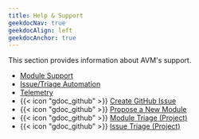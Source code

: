 ```yaml
---
title: Help & Support
geekdocNav: true
geekdocAlign: left
geekdocAnchor: true
---
```


This section provides information about AVM's support.

- [Module Support](/Azure-Verified-Modules/help-support/module-support/)
- [Issue/Triage Automation](/Azure-Verified-Modules/help-support/issue-triage-automation/)
- [Telemetry](/Azure-Verified-Modules/help-support/telemetry/)
- {{< icon "gdoc_github" >}} [Create GitHub Issue](https://github.com/Azure/Azure-Verified-Modules/issues)
- {{< icon "gdoc_github" >}} [Propose a New Module](https://aka.ms/AVM/ModuleProposal)
- {{< icon "gdoc_github" >}} [Module Triage (Project)](https://aka.ms/AVM/ModuleTriage)
- {{< icon "gdoc_github" >}} [Issue Triage (Project)](https://aka.ms/AVM/IssueTriage)
